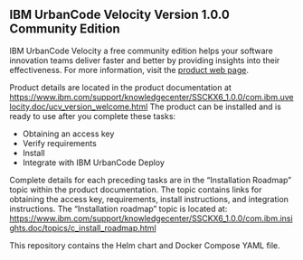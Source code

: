 ## IBM UrbanCode Velocity Version 1.0.0 Community Edition

IBM UrbanCode Velocity a free community edition helps your software innovation teams deliver faster and better by providing insights into their effectiveness.  For more information, visit the [product web page](https://developer.ibm.com/urbancode/products/urbancode-velocity).

Product details are located in the product documentation at <https://www.ibm.com/support/knowledgecenter/SSCKX6_1.0.0/com.ibm.uvelocity.doc/ucv_version_welcome.html>
The product can be installed and is ready to use after you complete these tasks:
- Obtaining an access key 
- Verify requirements
- Install 
- Integrate with IBM UrbanCode Deploy

Complete details for each preceding tasks are in the “Installation Roadmap” topic within the product documentation. The topic contains links for obtaining the access key, requirements, install instructions, and integration instructions. The “Installation roadmap” topic is located at:
<https://www.ibm.com/support/knowledgecenter/SSCKX6_1.0.0/com.ibm.insights.doc/topics/c_install_roadmap.html>

This repository contains the Helm chart and Docker Compose YAML file.
